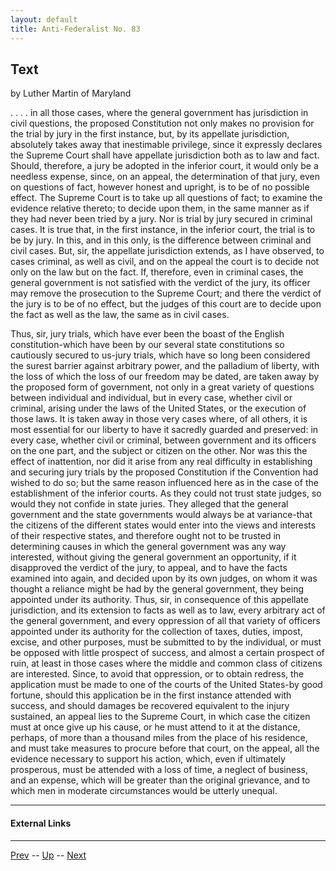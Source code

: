 ```yaml
---
layout: default
title: Anti-Federalist No. 83
---
```


## Text

by Luther Martin of Maryland

. . . . in all those cases, where the general government has jurisdiction in civil questions, the proposed Constitution not only makes no provision for the trial by jury in the first instance, but, by its appellate jurisdiction, absolutely takes away that inestimable privilege, since it expressly declares the Supreme Court shall have appellate jurisdiction both as to law and fact. Should, therefore, a jury be adopted in the inferior court, it would only be a needless expense, since, on an appeal, the determination of that jury, even on questions of fact, however honest and upright, is to be of no possible effect. The Supreme Court is to take up all questions of fact; to examine the evidence relative thereto; to decide upon them, in the same manner as if they had never been tried by a jury. Nor is trial by jury secured in criminal cases. It is true that, in the first instance, in the inferior court, the trial is to be by jury. In this, and in this only, is the difference between criminal and civil cases. But, sir, the appellate jurisdiction extends, as I have observed, to cases criminal, as well as civil, and on the appeal the court is to decide not only on the law but on the fact. If, therefore, even in criminal cases, the general government is not satisfied with the verdict of the jury, its officer may remove the prosecution to the Supreme Court; and there the verdict of the jury is to be of no effect, but the judges of this court are to decide upon the fact as well as the law, the same as in civil cases.

Thus, sir, jury trials, which have ever been the boast of the English constitution-which have been by our several state constitutions so cautiously secured to us-jury trials, which have so long been considered the surest barrier against arbitrary power, and the palladium of liberty, with the loss of which the loss of our freedom may be dated, are taken away by the proposed form of government, not only in a great variety of questions between individual and individual, but in every case, whether civil or criminal, arising under the laws of the United States, or the execution of those laws. It is taken away in those very cases where, of all others, it is most essential for our liberty to have it sacredly guarded and preserved: in every case, whether civil or criminal, between government and its officers on the one part, and the subject or citizen on the other. Nor was this the effect of inattention, nor did it arise from any real difficulty in establishing and securing jury trials by the proposed Constitution if the Convention had wished to do so; but the same reason influenced here as in the case of the establishment of the inferior courts. As they could not trust state judges, so would they not confide in state juries. They alleged that the general government and the state governments would always be at variance-that the citizens of the different states would enter into the views and interests of their respective states, and therefore ought not to be trusted in determining causes in which the general government was any way interested, without giving the general government an opportunity, if it disapproved the verdict of the jury, to appeal, and to have the facts examined into again, and decided upon by its own judges, on whom it was thought a reliance might be had by the general government, they being appointed under its authority. Thus, sir, in consequence of this appellate jurisdiction, and its extension to facts as well as to law, every arbitrary act of the general government, and every oppression of all that variety of officers appointed under its authority for the collection of taxes, duties, impost, excise, and other purposes, must be submitted to by the individual, or must be opposed with little prospect of success, and almost a certain prospect of ruin, at least in those cases where the middle and common class of citizens are interested. Since, to avoid that oppression, or to obtain redress, the application must be made to one of the courts of the United States-by good fortune, should this application be in the first instance attended with success, and should damages be recovered equivalent to the injury sustained, an appeal lies to the Supreme Court, in which case the citizen must at once give up his cause, or he must attend to it at the distance, perhaps, of more than a thousand miles from the place of his residence, and must take measures to procure before that court, on the appeal, all the evidence necessary to support his action, which, even if ultimately prosperous, must be attended with a loss of time, a neglect of business, and an expense, which will be greater than the original grievance, and to which men in moderate circumstances would be utterly unequal.

---
#### External Links

---

[Prev](82.md) -- [Up](README.md) -- [Next](84.md)